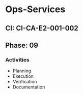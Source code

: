 # Ops-Services

## CI: CI-CA-E2-001-002
## Phase: 09

### Activities
- Planning
- Execution
- Verification
- Documentation
